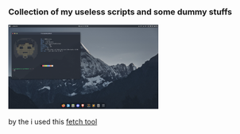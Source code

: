 ### Collection of my useless scripts and some dummy stuffs



<p>
	<img src="images/home.png" width="60%">
</p>

by the i used this [fetch tool](https://www.github.com/dwivedi-ritik/gitfetch) 
